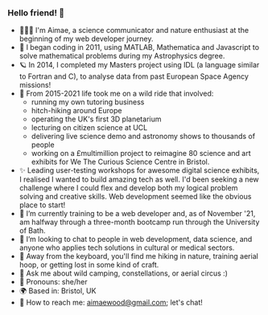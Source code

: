 ### Hello friend! 🐛

<!--
**aimaewood/aimaewood** is a ✨ _special_ ✨ repository because its `README.md` (this file) appears on your GitHub profile.

Here are some ideas to get you started: -->
- 👩🏼‍🚀 I'm Aimae, a science communicator and nature enthusiast at the beginning of my web developer journey.
- 🔭 I began coding in 2011, using MATLAB, Mathematica and Javascript to solve mathematical problems during my Astrophysics degree.
- 🪐 In 2014, I completed my Masters project using IDL (a language similar to Fortran and C), to analyse data from past European Space Agency missions!
- 🎢 From 2015-2021 life took me on a wild ride that involved:
  - running my own tutoring business
  - hitch-hiking around Europe
  - operating the UK's first 3D planetarium
  - lecturing on citizen science at UCL
  - delivering live science demo and astronomy shows to thousands of people
  - working on a £multimillion project to reimagine 80 science and art exhibits for We The Curious Science Centre in Bristol.
- ✨ Leading user-testing workshops for awesome digital science exhibits, I realised I wanted to build amazing tech as well. I'd been seeking a new challenge where I could flex and develop both my logical problem solving and creative skills. Web development seemed like the obvious place to start!
- 🌱 I’m currently training to be a web developer and, as of November '21, am halfway through a three-month bootcamp run through the University of Bath.
- 🤔 I’m looking to chat to people in web development, data science, and anyone who applies tech solutions in cultural or medical sectors.
- 🍄 Away from the keyboard, you'll find me hiking in nature, training aerial hoop, or getting lost in some kind of craft.
- 💬 Ask me about wild camping, constellations, or aerial circus :)
- 🌈 Pronouns: she/her
- 🌍 Based in: Bristol, UK
- 📜 How to reach me: aimaewood@gmail.com; let's chat!

